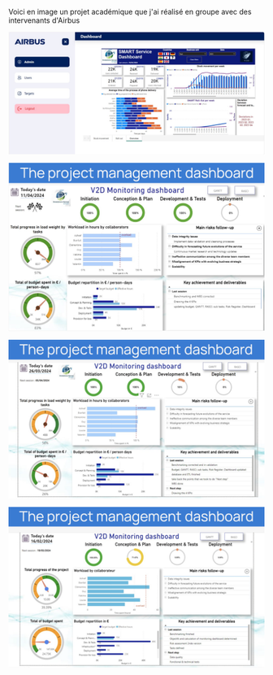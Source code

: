 Voici en image un projet académique que j'ai réalisé en groupe avec des intervenants d'Airbus


![Dashboard](./dashboard%20airbus.jpeg)

![Dashboard 1](./dashboard1.png)

![Dashboard 2](./dashboard2.png)

![Dashboard 3](./dashboard3.png)
